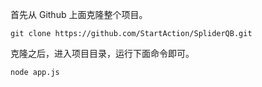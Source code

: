 首先从 Github 上面克隆整个项目。

```
git clone https://github.com/StartAction/SpliderQB.git
```
克隆之后，进入项目目录，运行下面命令即可。
```
node app.js
```
